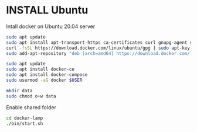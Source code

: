 # INSTALL Ubuntu
Intall docker on Ubuntu 20.04 server

```bash
sudo apt update
sudo apt install apt-transport-https ca-certificates curl gnupg-agent software-properties-common
curl -fsSL https://download.docker.com/linux/ubuntu/gpg | sudo apt-key add -
sudo add-apt-repository "deb [arch=amd64] https://download.docker.com/linux/ubuntu $(lsb_release -cs) stable"

sudo apt update
sudo apt install docker-ce
sudo apt install docker-compose
sudo usermod -aG docker $USER

mkdir data
sudo chmod o+w data
```

Enable shared folder
```bash
cd docker-lamp
./bin/start.sh
```
